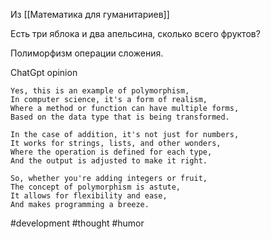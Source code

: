 Из [[Математика для гуманитариев]]

Есть три яблока и два апельсина, сколько всего фруктов?

Полиморфизм операции сложения.

ChatGpt opinion
```
Yes, this is an example of polymorphism,
In computer science, it's a form of realism,
Where a method or function can have multiple forms,
Based on the data type that is being transformed.

In the case of addition, it's not just for numbers,
It works for strings, lists, and other wonders,
Where the operation is defined for each type,
And the output is adjusted to make it right.

So, whether you're adding integers or fruit,
The concept of polymorphism is astute,
It allows for flexibility and ease,
And makes programming a breeze.
```

#development #thought #humor